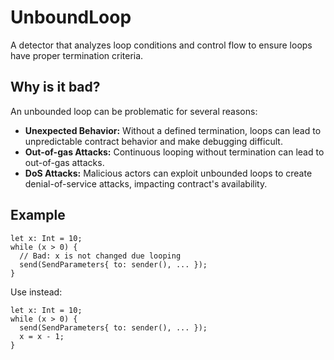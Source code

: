# UnboundLoop
A detector that analyzes loop conditions and control flow to ensure loops have proper termination criteria.

## Why is it bad?
An unbounded loop can be problematic for several reasons:
* **Unexpected Behavior:** Without a defined termination, loops can lead to unpredictable contract behavior and make debugging difficult.
* **Out-of-gas Attacks:** Continuous looping without termination can lead to out-of-gas attacks.
* **DoS Attacks:** Malicious actors can exploit unbounded loops to create denial-of-service attacks, impacting contract's availability.

## Example
```tact
let x: Int = 10;
while (x > 0) {
  // Bad: x is not changed due looping
  send(SendParameters{ to: sender(), ... });
}
```

Use instead:
```tact
let x: Int = 10;
while (x > 0) {
  send(SendParameters{ to: sender(), ... });
  x = x - 1;
}
```
